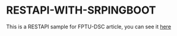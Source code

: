# RESTAPI-WITH-SRPINGBOOT

This is a RESTAPI sample for FPTU-DSC article, you can see it [here](https://fptudsc.notion.site/API-and-Web-service-7080faca4e1045e4a63e1f7af53117c4)

